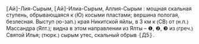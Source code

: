 ---
---

⟦Ай⟧-Лия-Сырым, ⟦Ай⟧-Илиа-Сырым, Аллия-Сырым
: мощная скальная ступень, обрывающаяся к ⦅Ю⦆ косыми пластами; вершина пологая, безлесная. Выступ ⦅ю-зап.⦆ края Никитской яйлы, в 3 км к ⦅СВ⦆ от ⦅н.п.⦆ Массандра ⦅Ялт.⦆; видна в этом направлении из Ялты – ❶, ❷, ❸ из ⦅греч.⦆ Святой Илья; ⦅тюрк.⦆ сырым утес, скальный обрыв ⦃Д5⦄.
